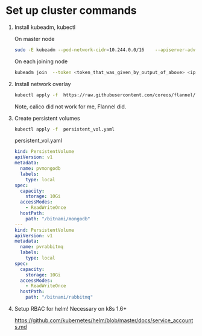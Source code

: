 # Set up cluster commands

1. Install kubeadm, kubectl

   On master node

   ```bash
   sudo -E kubeadm --pod-network-cidr=10.244.0.0/16    --apiserver-advertise-address=<ip-of-master-vm>  init
   ```

   On each joining node

   ```bash
   kubeadm join  --token <token_that_was_given_by_output_of_above> <ip_of_master_vm>
   ```

2. Install network overlay

   ```bash
   kubectl apply -f  https://raw.githubusercontent.com/coreos/flannel/master/Documentation/kube-flannel.yml
   ```

   Note, calico did not work for me, Flannel did.

3. Create persistent volumes

   ```bash
   kubectl apply -f  persistent_vol.yaml
   ```

   persistent_vol.yaml

   ```yaml
   kind: PersistentVolume
   apiVersion: v1
   metadata:
     name: pvmongodb
     labels:
       type: local
   spec:
     capacity:
       storage: 10Gi
     accessModes:
       - ReadWriteOnce
     hostPath:
       path: "/bitnami/mongodb"
   ---
   kind: PersistentVolume
   apiVersion: v1
   metadata:
     name: pvrabbitmq
     labels:
       type: local
   spec:
     capacity:
       storage: 10Gi
     accessModes:
       - ReadWriteOnce
     hostPath:
       path: "/bitnami/rabbitmq"
   ```

4. Setup RBAC for helm! Necessary on k8s 1.6+

   <https://github.com/kubernetes/helm/blob/master/docs/service_accounts.md>
